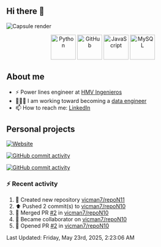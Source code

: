 ## Hi there 👋

![Capsule render](https://capsule-render.vercel.app/api?type=waving&height=300&color=gradient&text=Victor%20Tapias)

<div align="center">
  <img src="https://techstack-generator.vercel.app/python-icon.svg" alt="Python" width="65" height="65" />
  <img src="https://techstack-generator.vercel.app/github-icon.svg" alt="GitHub" width="65" height="65" />
  <img src="https://techstack-generator.vercel.app/js-icon.svg" alt="JavaScript" width="65" height="65" />
  <img src="https://techstack-generator.vercel.app/mysql-icon.svg" alt="MySQL" width="65" height="65" />
</div>

## About me

- ⚡️ Power lines engineer at [HMV Ingenieros](https://www.h-mv.com/General/Index.aspx?Lang=es-CO)
- 👨🏻‍💻 I am working toward becoming a [data engineer](https://platzi.com/ruta/data-engineer/?school=_escuela_datos_)
- 📫 How to reach me: [LinkedIn](https://www.linkedin.com/in/victor-manuel-tapias-serna-63b361114/)

## Personal projects

[![Website](https://img.shields.io/website?url=https%3A%2F%2Fvicman7.github.io%2Fabout%2F&up_message=Victor%20Tapias)](https://vicman7.github.io/about/)

[![GitHub commit activity](https://img.shields.io/github/commit-activity/t/vicman7/hyperblog)](https://github.com/vicman7/hyperblog)

[![GitHub commit activity](https://img.shields.io/github/commit-activity/t/vicman7/vicman7.github.io)](https://github.com/vicman7/vicman7.github.io)

### :zap: Recent activity
<!--RECENT_ACTIVITY:start-->
1. 📔 Created new repository [vicman7/repoN11](https://github.com/vicman7/repoN11)<br>
2. ⬆️ Pushed 2 commit(s) to [vicman7/repoN10](https://github.com/vicman7/repoN10)<br>
3. 🎉 Merged PR [#2](https://github.com/vicman7/repoN10/pull/2) in [vicman7/repoN10](https://github.com/vicman7/repoN10)<br>
4. 🤝 Became collaborator on [vicman7/repoN10](https://github.com/vicman7/repoN10)<br>
5. 💪 Opened PR [#2](https://github.com/vicman7/repoN10/pull/2) in [vicman7/repoN10](https://github.com/vicman7/repoN10)<br>
<!--RECENT_ACTIVITY:end-->
<!--RECENT_ACTIVITY:last_update-->
Last Updated: Friday, May 23rd, 2025, 2:23:06 AM
<!--RECENT_ACTIVITY:last_update_end-->
